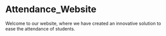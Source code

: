 # Attendance_Website
Welcome to our website, where we have created an innovative solution to ease the attendance of students.
